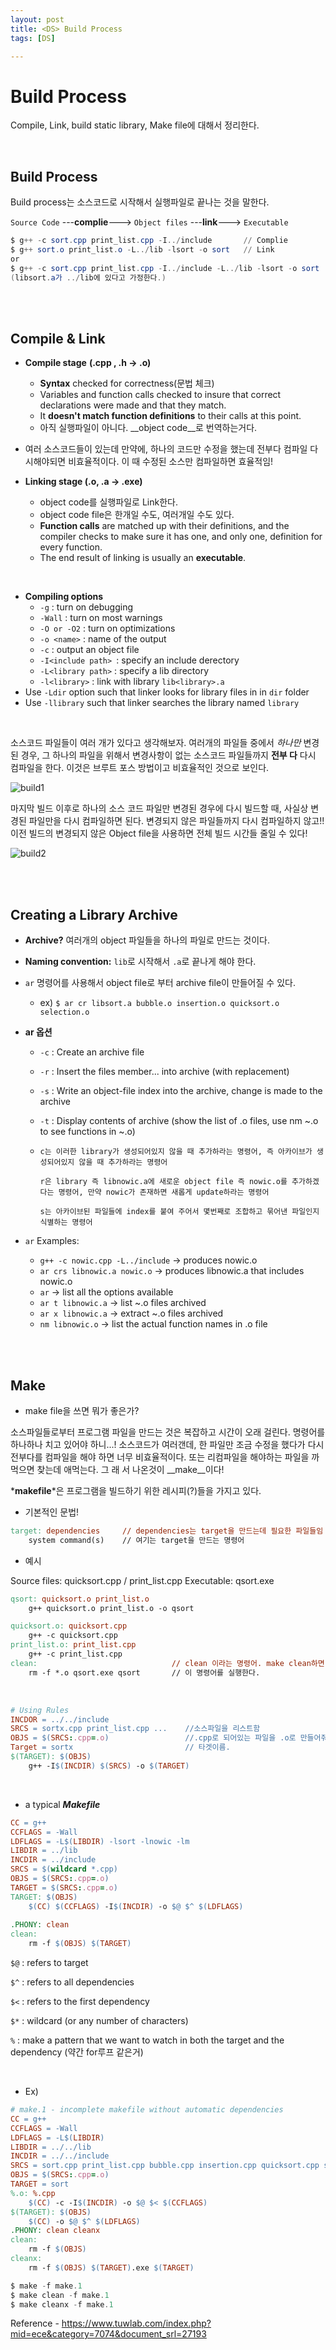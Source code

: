 ```yaml
---
layout: post
title: <DS> Build Process 
tags: [DS]

---
```




# Build Process

Compile, Link, build static library, Make file에 대해서 정리한다.

<br>

## Build Process

Build process는 소스코드로 시작해서 실행파일로 끝나는 것을 말한다.

`Source Code` ---__complie__---> `Object files` ---__link__---> `Executable`

```powershell
$ g++ -c sort.cpp print_list.cpp -I../include       // Complie
$ g++ sort.o print_list.o -L../lib -lsort -o sort   // Link
or
$ g++ -c sort.cpp print_list.cpp -I../include -L../lib -lsort -o sort
(libsort.a가 ../lib에 있다고 가정한다.)
```

<br>

<br>

## Compile & Link

- __Compile stage__ __(.cpp , .h -> .o)__
  - __Syntax__ checked for correctness(문법 체크) 
  - Variables and function calls checked to insure that correct declarations
    were made and that they match. 
  - It __doesn't match function definitions__ to their calls at this point. 
  - 아직 실행파일이 아니다. __object code__로 번역하는거다. 
- 여러 소스코드들이 있는데 만약에, 하나의 코드만 수정을 했는데 전부다 컴파일 다시해야되면 비효율적이다. 이 때 수정된 소스만 컴파일하면 효율적임!

- __Linking stage (.o, .a -> .exe)__
  - object code를 실행파일로 Link한다. 
  - object code file은 한개일 수도, 여러개일 수도 있다. 
  - __Function calls__ are matched up with their definitions, and the compiler
    checks to make sure it has one, and only one, definition for every function.
  - The end result of linking is usually an __executable__.

<br>

- __Compiling options__
  - `-g` : turn on debugging
  - `-Wall` : turn on most warnings
  - `-O or -O2` : turn on optimizations
  - `-o <name>` : name of the output
  - `-c` : output an object file 
  - `-I<include path> `: specify an include derectory
  - `-L<library path>` : specify a lib directory
  - `-l<library>` : link with library `lib<library>.a`
- Use `-Ldir` option such that linker looks for library files in in `dir` folder
- Use `-llibrary` such that linker searches the library named `library`

<br>

 소스코드 파일들이 여러 개가 있다고 생각해보자. 여러개의 파일들 중에서 _하나만_ 변경된 경우, 그 하나의 파일을 위해서 변경사항이 없는 소스코드 파일들까지 __전부 다__ 다시 컴파일을 한다. 이것은 브루트 포스 방법이고 비효율적인 것으로 보인다. 

![build1](https://github.com/kksj216/kksj216.github.io/blob/master/assets/img/ds/build1.PNG?raw=true)

마지막 빌드 이후로 하나의 소스 코드 파일만 변경된 경우에 다시 빌드할 때, 사실상 변경된 파일만을 다시 컴파일하면 된다. 변경되지 않은 파일들까지 다시 컴파일하지 않고!! 이전 빌드의 변경되지 않은 Object file을 사용하면 전체 빌드 시간들 줄일 수 있다! 

![build2](https://github.com/kksj216/kksj216.github.io/blob/master/assets/img/ds/build2.PNG?raw=true)

<br>

<br>

## Creating a Library Archive

- __Archive?__ 여러개의 object 파일들을 하나의 파일로 만드는 것이다. 

- __Naming convention:__ `lib`로 시작해서 `.a`로 끝나게 해야 한다.
- `ar` 명령어를 사용해서 object file로 부터 archive file이 만들어질 수 있다. 
  - ex) `$ ar cr libsort.a bubble.o insertion.o quicksort.o selection.o`

- __ar 옵션__ 

  - `-c` : Create an archive file

  - `-r` : Insert the files member... into archive (with replacement) 

  - `-s` : Write an object-file index into the archive, change is made to the archive

  - `-t` : Display contents of archive (show the list of .o files, use nm ~.o to see functions in ~.o)

  - ```
    c는 이러한 library가 생성되어있지 않을 때 추가하라는 명령어, 즉 아카이브가 생성되어있지 않을 때 추가하라는 명령어
    
    r은 library 즉 libnowic.a에 새로운 object file 즉 nowic.o를 추가하겠다는 명령어, 만약 nowic가 존재하면 새롭게 update하라는 명령어
    
    s는 아카이브된 파일들에 index를 붙여 주어서 몇번째로 조합하고 묶어낸 파일인지 식별하는 명령어
    ```

- `ar` Examples: 

  - `g++ -c nowic.cpp -L../include`  -> produces nowic.o
  - `ar crs libnowic.a nowic.o`  ->  produces libnowic.a that includes nowic.o
  - `ar` -> list all the options available
  - `ar t libnowic.a` -> list ~.o files archived
  - `ar x libnowic.a` -> extract ~.o files archived
  - `nm libnowic.o`  -> list the actual function names in .o file

<br>

<br>

## Make 

- make file을 쓰면 뭐가 좋은가? 

소스파일들로부터 프로그램 파일을 만드는 것은 복잡하고 시간이 오래 걸린다. 명령어를 하나하나 치고 있어야 하니...! 소스코드가 여러갠데, 한 파일만 조금 수정을 했다가 다시 전부다를 컴파일을 해야 하면 너무 비효율적이다. 또는 리컴파일을 해야하는 파일을 까먹으면 찾는데 애먹는다. 그 래 서 나온것이 __make__이다! 

*__makefile__*은 프로그램을 빌드하기 위한 레시피(?)들을 가지고 있다. 

- 기본적인 문법!

```makefile
target: dependencies     // dependencies는 target을 만드는데 필요한 파일들임
    system command(s)    // 여기는 target을 만드는 명령어 
```

- 예시

Source files: quicksort.cpp  /  print_list.cpp
Executable: qsort.exe

```makefile
qsort: quicksort.o print_list.o
	g++ quicksort.o print_list.o -o qsort

quicksort.o: quicksort.cpp
	g++ -c quicksort.cpp
print_list.o: print_list.cpp
	g++ -c print_list.cpp
clean:								// clean 이라는 명령어. make clean하면
	rm -f *.o qsort.exe qsort       // 이 명령어를 실행한다. 
```

<br>

```makefile
# Using Rules
INCDOR = ../../include
SRCS = sortx.cpp print_list.cpp ...    //소스파일을 리스트함
OBJS = $(SRCS:.cpp=.o)                 //.cpp로 되어있는 파일을 .o로 만들어줘
Target = sortx						   // 타겟이름.
$(TARGET): $(OBJS)
    g++ -I$(INCDIR) $(SRCS) -o $(TARGET)
```

<br>

- a typical *__Makefile__*

```makefile
CC = g++
CCFLAGS = -Wall
LDFLAGS = -L$(LIBDIR) -lsort -lnowic -lm
LIBDIR = ../lib
INCDIR = ../include
SRCS = $(wildcard *.cpp)
OBJS = $(SRCS:.cpp=.o)
TARGET = $(SRCS:.cpp=.o)
TARGET: $(OBJS)
	$(CC) $(CCFLAGS) -I$(INCDIR) -o $@ $^ $(LDFLAGS)
	
.PHONY: clean
clean:
	rm -f $(OBJS) $(TARGET)
```

`$@` : refers to target

`$^` : refers to all dependencies

`$<` : refers to the first dependency

`$*` : wildcard (or any number of characters)

`%` : make a pattern that we want to watch in both the target and the dependency (약간 for루프 같은거)

<br>

- Ex)

```makefile
# make.1 - incomplete makefile without automatic dependencies
CC = g++
CCFLAGS = -Wall
LDFLAGS = -L$(LIBDIR)
LIBDIR = ../../lib
INCDIR = ../../include
SRCS = sort.cpp print_list.cpp bubble.cpp insertion.cpp quicksort.cpp selection.cpp
OBJS = $(SRCS:.cpp=.o)
TARGET = sort
%.o: %.cpp
	$(CC) -c -I$(INCDIR) -o $@ $< $(CCFLAGS)
$(TARGET): $(OBJS)
	$(CC) -o $@ $^ $(LDFLAGS)
.PHONY: clean cleanx
clean:
	rm -f $(OBJS)
cleanx:
	rm -f $(OBJS) $(TARGET).exe $(TARGET)
```

```powershell
$ make -f make.1
$ make clean -f make.1
$ make cleanx -f make.1
```

Reference - https://www.tuwlab.com/index.php?mid=ece&category=7074&document_srl=27193

<br>